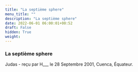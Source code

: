 ```yaml
---
title: "La septième sphere"
menu_title: ""
description: "La septième sphere"
date: 2022-06-01 06:00:01+00:52
draft: False
hidden: True
weight:
---
```

### La septième sphere

Judas - reçu par H___  le 28 Septembre 2001, Cuenca, Équateur.



